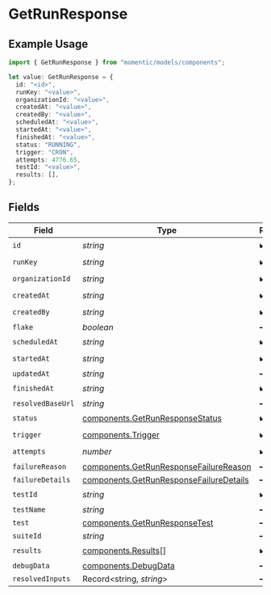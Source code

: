 # GetRunResponse

## Example Usage

```typescript
import { GetRunResponse } from "momentic/models/components";

let value: GetRunResponse = {
  id: "<id>",
  runKey: "<value>",
  organizationId: "<value>",
  createdAt: "<value>",
  createdBy: "<value>",
  scheduledAt: "<value>",
  startedAt: "<value>",
  finishedAt: "<value>",
  status: "RUNNING",
  trigger: "CRON",
  attempts: 4776.65,
  testId: "<value>",
  results: [],
};
```

## Fields

| Field                                                                                              | Type                                                                                               | Required                                                                                           | Description                                                                                        |
| -------------------------------------------------------------------------------------------------- | -------------------------------------------------------------------------------------------------- | -------------------------------------------------------------------------------------------------- | -------------------------------------------------------------------------------------------------- |
| `id`                                                                                               | *string*                                                                                           | :heavy_check_mark:                                                                                 | N/A                                                                                                |
| `runKey`                                                                                           | *string*                                                                                           | :heavy_check_mark:                                                                                 | N/A                                                                                                |
| `organizationId`                                                                                   | *string*                                                                                           | :heavy_check_mark:                                                                                 | N/A                                                                                                |
| `createdAt`                                                                                        | *string*                                                                                           | :heavy_check_mark:                                                                                 | N/A                                                                                                |
| `createdBy`                                                                                        | *string*                                                                                           | :heavy_check_mark:                                                                                 | N/A                                                                                                |
| `flake`                                                                                            | *boolean*                                                                                          | :heavy_minus_sign:                                                                                 | N/A                                                                                                |
| `scheduledAt`                                                                                      | *string*                                                                                           | :heavy_check_mark:                                                                                 | N/A                                                                                                |
| `startedAt`                                                                                        | *string*                                                                                           | :heavy_check_mark:                                                                                 | N/A                                                                                                |
| `updatedAt`                                                                                        | *string*                                                                                           | :heavy_minus_sign:                                                                                 | N/A                                                                                                |
| `finishedAt`                                                                                       | *string*                                                                                           | :heavy_check_mark:                                                                                 | N/A                                                                                                |
| `resolvedBaseUrl`                                                                                  | *string*                                                                                           | :heavy_minus_sign:                                                                                 | N/A                                                                                                |
| `status`                                                                                           | [components.GetRunResponseStatus](../../models/components/getrunresponsestatus.md)                 | :heavy_check_mark:                                                                                 | N/A                                                                                                |
| `trigger`                                                                                          | [components.Trigger](../../models/components/trigger.md)                                           | :heavy_check_mark:                                                                                 | N/A                                                                                                |
| `attempts`                                                                                         | *number*                                                                                           | :heavy_check_mark:                                                                                 | N/A                                                                                                |
| `failureReason`                                                                                    | [components.GetRunResponseFailureReason](../../models/components/getrunresponsefailurereason.md)   | :heavy_minus_sign:                                                                                 | N/A                                                                                                |
| `failureDetails`                                                                                   | [components.GetRunResponseFailureDetails](../../models/components/getrunresponsefailuredetails.md) | :heavy_minus_sign:                                                                                 | N/A                                                                                                |
| `testId`                                                                                           | *string*                                                                                           | :heavy_check_mark:                                                                                 | N/A                                                                                                |
| `testName`                                                                                         | *string*                                                                                           | :heavy_minus_sign:                                                                                 | N/A                                                                                                |
| `test`                                                                                             | [components.GetRunResponseTest](../../models/components/getrunresponsetest.md)                     | :heavy_minus_sign:                                                                                 | N/A                                                                                                |
| `suiteId`                                                                                          | *string*                                                                                           | :heavy_minus_sign:                                                                                 | N/A                                                                                                |
| `results`                                                                                          | [components.Results](../../models/components/results.md)[]                                         | :heavy_check_mark:                                                                                 | N/A                                                                                                |
| `debugData`                                                                                        | [components.DebugData](../../models/components/debugdata.md)                                       | :heavy_minus_sign:                                                                                 | N/A                                                                                                |
| `resolvedInputs`                                                                                   | Record<string, *string*>                                                                           | :heavy_minus_sign:                                                                                 | N/A                                                                                                |